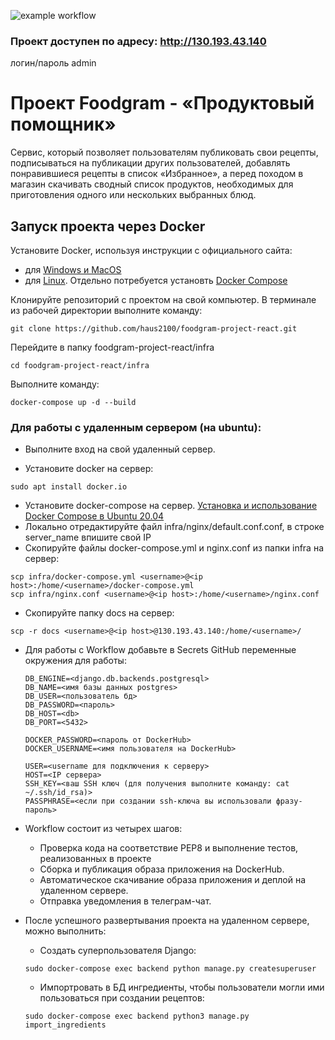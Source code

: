 ![example workflow](https://github.com/haus2100/foodgram-project-react/actions/workflows/main.yml/badge.svg)

### Проект доступен по адресу: http://130.193.43.140
логин/пароль admin


# Проект Foodgram - «Продуктовый помощник»
Сервис, который позволяет пользователям публиковать свои рецепты, подписываться на публикации других пользователей, добавлять понравившиеся рецепты в список «Избранное», а перед походом в магазин скачивать сводный список продуктов, необходимых для приготовления одного или нескольких выбранных блюд.

## Запуск проекта через Docker

Установите Docker, используя инструкции с официального сайта:
- для [Windows и MacOS](https://www.docker.com/products/docker-desktop)
- для [Linux](https://docs.docker.com/engine/install/ubuntu/). Отдельно потребуется установть [Docker Compose](https://docs.docker.com/compose/install/)

Клонируйте репозиторий с проектом на свой компьютер.
В терминале из рабочей директории выполните команду:
```
git clone https://github.com/haus2100/foodgram-project-react.git
```
Перейдите в папку foodgram-project-react/infra
```
cd foodgram-project-react/infra
```

Выполните команду:
```
docker-compose up -d --build
```

### Для работы с удаленным сервером (на ubuntu):
* Выполните вход на свой удаленный сервер.

* Установите docker на сервер:
```
sudo apt install docker.io 
```
* Установите docker-compose на сервер. [Установка и использование Docker Compose в Ubuntu 20.04](https://www.digitalocean.com/community/tutorials/how-to-install-and-use-docker-compose-on-ubuntu-20-04-ru)
* Локально отредактируйте файл infra/nginx/default.conf.conf, в строке server_name впишите свой IP
* Скопируйте файлы docker-compose.yml и nginx.conf из папки infra на сервер:
```
scp infra/docker-compose.yml <username>@<ip host>:/home/<username>/docker-compose.yml
scp infra/nginx.conf <username>@<ip host>:/home/<username>/nginx.conf
```
* Скопируйте папку docs на сервер:
```
scp -r docs <username>@<ip host>@130.193.43.140:/home/<username>/
```

* Для работы с Workflow добавьте в Secrets GitHub переменные окружения для работы:
    ```
    DB_ENGINE=<django.db.backends.postgresql>
    DB_NAME=<имя базы данных postgres>
    DB_USER=<пользователь бд>
    DB_PASSWORD=<пароль>
    DB_HOST=<db>
    DB_PORT=<5432>
    
    DOCKER_PASSWORD=<пароль от DockerHub>
    DOCKER_USERNAME=<имя пользователя на DockerHub>

    USER=<username для подключения к серверу>
    HOST=<IP сервера>
    SSH_KEY=<ваш SSH ключ (для получения выполните команду: cat ~/.ssh/id_rsa)>
    PASSPHRASE=<если при создании ssh-ключа вы использовали фразу-пароль>

    ```
* Workflow состоит из четырех шагов:
     - Проверка кода на соответствие PEP8 и выполнение тестов, реализованных в проекте
     - Сборка и публикация образа приложения на DockerHub.
     - Автоматическое скачивание образа приложения и деплой на удаленном сервере.
     - Отправка уведомления в телеграм-чат.  
  

* После успешного развертывания проекта на удаленном сервере, можно выполнить:
    - Создать суперпользователя Django:
    ```
    sudo docker-compose exec backend python manage.py createsuperuser
    ```
    - Импортровать в БД ингредиенты, чтобы пользователи могли ими пользоваться при создании рецептов:  
    ```
    sudo docker-compose exec backend python3 manage.py import_ingredients
